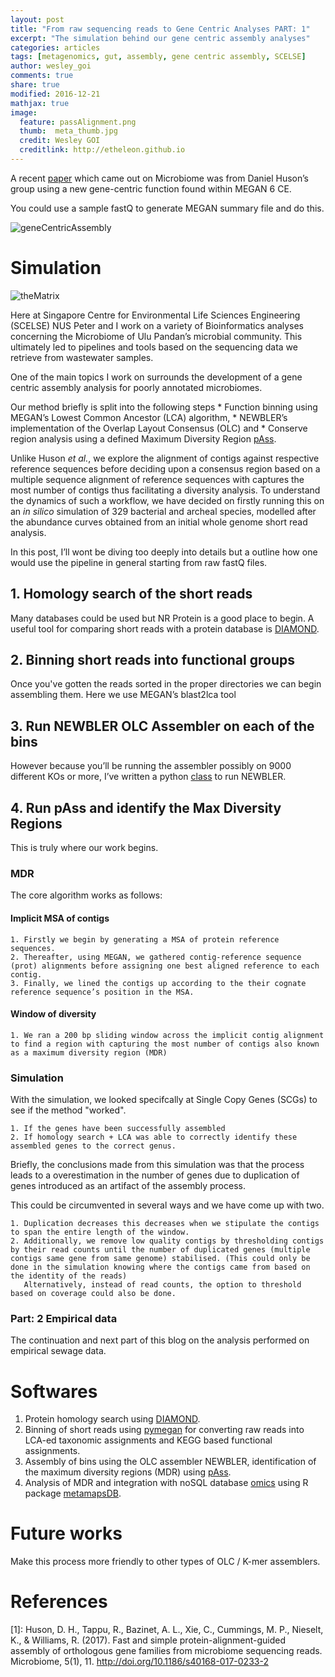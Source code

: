 ```yaml
---
layout: post
title: "From raw sequencing reads to Gene Centric Analyses PART: 1"
excerpt: "The simulation behind our gene centric assembly analyses"
categories: articles
tags: [metagenomics, gut, assembly, gene centric assembly, SCELSE]
author: wesley_goi
comments: true
share: true
modified: 2016-12-21
mathjax: true
image:
  feature: passAlignment.png
  thumb:  meta_thumb.jpg
  credit: Wesley GOI
  creditlink: http://etheleon.github.io
---
```


A recent [paper](https://microbiomejournal.biomedcentral.com/articles/10.1186/s40168-017-0233-2) which came out on Microbiome was from Daniel Huson’s group using a new gene-centric function found within MEGAN 6 CE.

You could use a sample fastQ to generate MEGAN summary file and do this.

![geneCentricAssembly]()

# Simulation

![theMatrix](http://i.dailymail.co.uk/i/pix/2012/10/11/article-0-006542AF00000258-91_634x345.jpg)

Here at Singapore Centre for Environmental Life Sciences Engineering (SCELSE) NUS Peter and I work on a variety of Bioinformatics analyses concerning the Microbiome of Ulu Pandan’s microbial community. This ultimately led to pipelines and tools based on the sequencing data we retrieve from
wastewater samples.

One of the main topics I work on surrounds the development of a gene centric assembly analysis for poorly annotated microbiomes.

Our method briefly is split into the following steps
    * Function binning using MEGAN’s Lowest Common Ancestor (LCA) algorithm,
    * NEWBLER’s implementation of the Overlap Layout Consensus (OLC) and
    * Conserve region analysis using a defined Maximum Diversity Region [pAss](https://github.com/etheleon/pAss).


Unlike Huson _et al._, we explore the alignment of contigs against respective reference sequences before deciding upon a consensus region based on a multiple sequence alignment of reference sequences with captures the most number of contigs thus facilitating a diversity analysis.
To understand the dynamics of such a workflow, we have decided on firstly running this on an _in silico_ simulation of 329 bacterial and archeal species, modelled after the abundance curves obtained from an initial whole genome short read analysis.

In this post, I’ll wont be diving too deeply into details but a outline how one would use the pipeline in general starting from raw fastQ files.

## 1. Homology search of the short reads

Many databases could be used but NR Protein is a good place to begin. A useful tool for comparing short reads with a protein database is [DIAMOND](https://github.com/bbuchfink/diamond).

## 2. Binning short reads into functional groups

Once you've gotten the reads sorted in the proper directories we can begin assembling them. Here we use MEGAN’s blast2lca tool

## 3. Run NEWBLER OLC Assembler on each of the bins

However because you’ll be running the assembler possibly on 9000 different KOs or more, I’ve written a python [class](https://github.com/etheleon/newbler) to run NEWBLER.

## 4. Run pAss and identify the Max Diversity Regions

This is truly where our work begins.

### MDR

The core algorithm works as follows:

#### Implicit MSA of contigs

    1. Firstly we begin by generating a MSA of protein reference sequences.
    2. Thereafter, using MEGAN, we gathered contig-reference sequence (prot) alignments before assigning one best aligned reference to each contig.
    3. Finally, we lined the contigs up according to the their cognate reference sequence’s position in the MSA.

#### Window of diversity

    1. We ran a 200 bp sliding window across the implicit contig alignment to find a region with capturing the most number of contigs also known as a maximum diversity region (MDR)

### Simulation

With the simulation, we looked specifcally at Single Copy Genes (SCGs) to see if the method "worked".

    1. If the genes have been successfully assembled
    2. If homology search + LCA was able to correctly identify these assembled genes to the correct genus.

Briefly, the conclusions made from this simulation was that the process leads to a overestimation in the number of genes due to duplication of genes introduced as an artifact of the assembly process.

This could be circumvented in several ways and we have come up with two.

    1. Duplication decreases this decreases when we stipulate the contigs to span the entire length of the window.
    2. Additionally, we remove low quality contigs by thresholding contigs by their read counts until the number of duplicated genes (multiple contigs same gene from same genome) stabilised. (This could only be done in the simulation knowing where the contigs came from based on the identity of the reads)
       Alternatively, instead of read counts, the option to threshold based on coverage could also be done.



### Part: 2 Empirical data

The continuation and next part of this blog on the analysis performed on empirical sewage data.

# Softwares

1. Protein homology search using [DIAMOND](https://github.com/bbuchfink/diamond).
2. Binning of short reads using [pymegan](https://github.com/etheleon/pymegan) for converting raw reads into LCA-ed taxonomic assignments and KEGG based functional assignments.
3. Assembly of bins using the OLC assembler NEWBLER, identification of the maximum diversity regions (MDR) using [pAss](https://github.com/etheleon/pAss).
4. Analysis of MDR and integration with noSQL database [omics](https://github.com/etheleon/omics) using R package [metamapsDB](https://github.com/etheleon/MetamapsDB).

# Future works

Make this process more friendly to other types of OLC / K-mer assemblers.

# References

[1]: Huson, D. H., Tappu, R., Bazinet, A. L., Xie, C., Cummings, M. P., Nieselt, K., & Williams, R. (2017). Fast and simple protein-alignment-guided assembly of orthologous gene families from microbiome sequencing reads. Microbiome, 5(1), 11. http://doi.org/10.1186/s40168-017-0233-2
